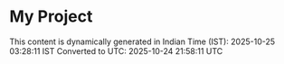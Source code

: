 # My Project

This content is dynamically generated in Indian Time (IST): 2025-10-25 03:28:11 IST
Converted to UTC: 2025-10-24 21:58:11 UTC
